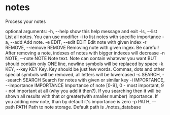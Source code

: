# notes

Process your notes

optional arguments:
  -h, --help            show this help message and exit
  -ls, --list           List all notes. You can use modifier -i to list notes
                        with specific importance
  -a, --add             Add note.
  -e EDIT, --edit EDIT  Edit note with given index
  -r REMOVE, --remove REMOVE
                        Removing note with given ingex. Be careful! After
                        removing a note, indexes of notes with bigger indexes
                        will decrease
  -n NOTE, --note NOTE  Note text. Note can contain whatever you want BUT
                        should contain only ONE line, newline symbols will be
                        replaced by space
  -k KEY, --key KEY     Key. Key should be just few words. Commas, dots and
                        other special symbols will be removed, all letters
                        will be lowercased
  -s SEARCH, --search SEARCH
                        Search for notes with given or similar key
  -i IMPORTANCE, --importance IMPORTANCE
                        Importance of note [0-9], 0 - most important, 9 - not
                        important at all (why you add it then?). If you
                        searching then it will be shown all results with that
                        or greater(with smaller number) importance. If you
                        adding new note, than by default it's importance is
                        zero
  -p PATH, --path PATH  Path to note storage. Default path is ./notes_database
